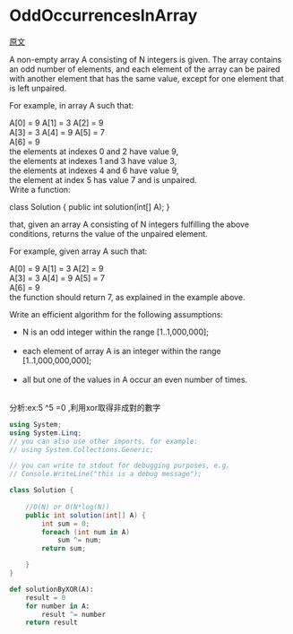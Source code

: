 # OddOccurrencesInArray

<a href="https://app.codility.com/programmers/lessons/2-arrays/odd_occurrences_in_array/">原文</a>


A non-empty array A consisting of N integers is given. The array contains an odd number of elements, and each element of the array can be paired with another element that has the same value, except for one element that is left unpaired.</br>

For example, in array A such that:</br>

  A[0] = 9  A[1] = 3  A[2] = 9</br>
  A[3] = 3  A[4] = 9  A[5] = 7</br>
  A[6] = 9</br>
the elements at indexes 0 and 2 have value 9,</br>
the elements at indexes 1 and 3 have value 3,</br>
the elements at indexes 4 and 6 have value 9,</br>
the element at index 5 has value 7 and is unpaired.</br>
Write a function:</br>

class Solution { public int solution(int[] A); }</br>

that, given an array A consisting of N integers fulfilling the above conditions, returns the value of the unpaired element.</br>

For example, given array A such that:</br>

  A[0] = 9  A[1] = 3  A[2] = 9</br>
  A[3] = 3  A[4] = 9  A[5] = 7</br>
  A[6] = 9</br>
the function should return 7, as explained in the example above.</br>

Write an efficient algorithm for the following assumptions:</br>
<ul>
    <li>N is an odd integer within the range [1..1,000,000];</li></br>
    <li>each element of array A is an integer within the range [1..1,000,000,000];</li></br>
    <li>all but one of the values in A occur an even number of times.</li></br>
</ul>



分析:ex:5 ^5 =0 ,利用xor取得非成對的數字


```csharp
using System;
using System.Linq;
// you can also use other imports, for example:
// using System.Collections.Generic;

// you can write to stdout for debugging purposes, e.g.
// Console.WriteLine("this is a debug message");

class Solution {	
	
	//O(N) or O(N*log(N))
	public int solution(int[] A) {        
        int sum = 0;        
        foreach (int num in A)
            sum ^= num;            
        return sum;

    }
}
```

```python
def solutionByXOR(A):
    result = 0
    for number in A:
        result ^= number
    return result
```